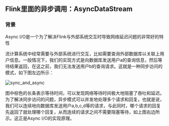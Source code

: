 ## Flink里面的异步调用：AsyncDataStream

### 背景
Async I/O是一个为了解决Flink与外部系统交互时导致网络延迟问题的非常好的特性

流计算系统中经常需要与外部系统进行交互，比如需要查询外部数据库以关联上用户信息。一般情况下，我们的实现方式是向数据库发送用户a的查询信息，然后等待结果返回，在这之前，我们无法发送用户b的查询请求。这就是一种同步访问的模式，如下图左边所示：

![sync_and_async]()

图中棕色的长条表示等待时间，可以发现网络等待时间极大地阻塞了吞吐和延迟。为了解决同步访问的问题，异步模式可以并发地处理多个请求和回复。也就是说，我们可以连续地向数据库发送用户a,b,c,d等的请求，与此同时，哪个请求的回复先返回了就处理哪个回复，从而连续的请求之间不需要阻塞等待，如上图右边所示。这正是Async I/O的实现原理。
